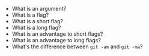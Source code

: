 * What is an argument?
* What is a flag?
* What is a short flag?
* What is a long flag?
* What is an advantage to short flags?
* What is an advantage to long flags?
* What's the difference between `git -am` and `git -ma`?
